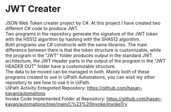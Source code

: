 # JWT Creater 
JSON Web Token creater project by C#. 
At this project I have created two different C# code to produce JWT. 
<br>
Two programs in the repository generate the signature of the JWT token with the HS512 algorithm by hashing with the SHA512 algorithm. 
<br>
Both programs use C# constructs with the same libraries. The main difference between them is that the token structure is customizable, while the program in the "JWT" folder produces output in the standard JWT architecture, the JWT Header parts in the output of the program in the "JWT HEADER OUT" folder have a customizable structure. 
<br>
The data to be moved can be managed in both. 
Mainly both of these programs created to use in UiPath Automations, you can wisit my other repository to see how to use it in UiPath. 
<br>
UiPath Activity Entegreted Repository: https://github.com/hasan-kayan/automations 
<br> 
Invoke Code Implemented Folder at Repository: https://github.com/hasan-kayan/automations/tree/main/C%23%20Invoke/invokeTry 

